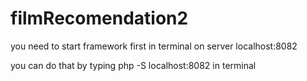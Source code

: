 # filmRecomendation2

you need to start framework first in terminal on server localhost:8082

you can do that by typing php -S localhost:8082 in terminal
